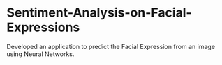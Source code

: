 # Sentiment-Analysis-on-Facial-Expressions

Developed an application to predict the Facial Expression from an image using Neural Networks.
